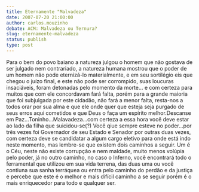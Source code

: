 ```yaml
---
title: Eternamente "Malvadeza"
date: 2007-07-20 21:00:00
author: carlos.mouzinho
debate: ACM: Malvadeza ou Ternura?
slug: eternamente-malvadeza
status: publish 
type: post
---
```


Para o bem do povo baiano a natureza julgou o homem que não gostava de ser julgado nem contrariado, a natureza humana mostrou que o poder de um homem não pode eternizá-lo materialmente, e em seu sortilégio eis que chegou o juízo final, e este não pode ser corrompido, suas loucuras insaciáveis, foram detonadas pelo momento da morte... e com certeza para muitos que com ele concordavam fará falta, porém para a grande maioria que foi subjulgada por este cidadão, não fará a menor falta, resta-nos a todos orar por sua alma e que ele onde quer que esteja seja purgado de seus erros aqui cometidos e que Deus o faça um espírito melhor.Descanse em Paz...Toninho...Malavadeza...com certeza a essa hora você deve estar ao lado da filha que suicidou-se(?) Você qiue sempre esteve no poder...por três vezes foi Governador de seu Estado e Senador por outras duas vezes, com certeza deve se candidatar a algum cargo eletivo para onde está indo neste momento, mas lembre-se que existem dois caminhos a seguir. Um é o Céu, neste não existe corrupção e nem maldade, muito menos volúpia pelo poder, já no outro caminho, no caso o Inferno, você encontrará todo o ferramental que utilizou em sua vida terrena, das duas uma ou você contiuna sua sanha terráquea ou entra pelo caminho do perdão e da justiça e percebe que este é o melhor e mais difícil caminho a se seguir porém é o mais enriquecedor para todo e qualquer ser.
